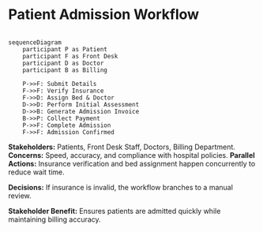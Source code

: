 # Patient Admission Workflow

```mermaid

sequenceDiagram
    participant P as Patient
    participant F as Front Desk
    participant D as Doctor
    participant B as Billing
    
    P->>F: Submit Details
    F->>F: Verify Insurance
    F->>D: Assign Bed & Doctor
    D->>D: Perform Initial Assessment
    D->>B: Generate Admission Invoice
    B->>P: Collect Payment
    P->>F: Complete Admission
    F->>F: Admission Confirmed
```

**Stakeholders:** Patients, Front Desk Staff, Doctors, Billing Department.
**Concerns:** Speed, accuracy, and compliance with hospital policies.
**Parallel Actions:** Insurance verification and bed assignment happen concurrently to reduce wait time.

**Decisions:** If insurance is invalid, the workflow branches to a manual review.

**Stakeholder Benefit:** Ensures patients are admitted quickly while maintaining billing accuracy.
